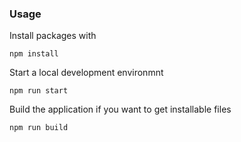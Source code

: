 ### Usage 
Install packages with

`npm install`

Start a local development environmnt

`npm run start`

Build the application if you want to get installable files

`npm run build`

